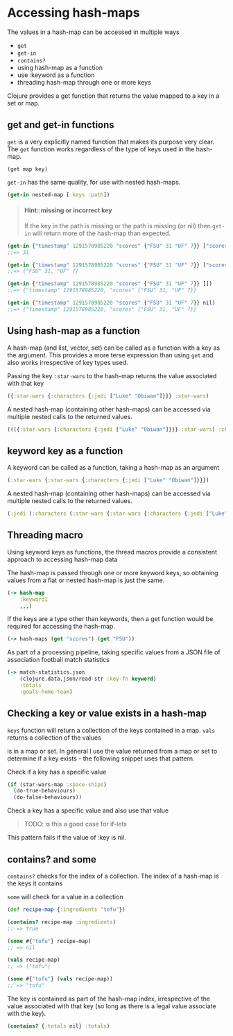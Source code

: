 # Accessing hash-maps

The values in a hash-map can be accessed in multiple ways

* `get`
* `get-in`
* `contains?`
* using hash-map as a function
* use :keyword as a function
* threading hash-map through one or more keys

Clojure provides a get function that returns the value mapped to a key in a set or map.

## get and get-in functions

`get` is a very explicitly named function that makes its purpose very clear.  The `get` function works regardless of the type of keys used in the hash-map.

`(get map key)`

`get-in` has the same quality, for use with nested hash-maps.

```clojure
(get-in nested-map [:keys :path])
```

> #### Hint::missing or incorrect key
>
> If the key in the path is missing or the path is missing (or nil) then `get-in` will return more of the hash-map than expected.

```clojure
(get-in {"timestamp" 1291578985220 "scores" {"FSU" 31 "UF" 7}} ["scores" "FSU"])
;;=> 31

(get-in {"timestamp" 1291578985220 "scores" {"FSU" 31 "UF" 7}} ["scores"])
;;=> {"FSU" 31, "UF" 7}

(get-in {"timestamp" 1291578985220 "scores" {"FSU" 31 "UF" 7}} [])
;;=> {"timestamp" 1291578985220, "scores" {"FSU" 31, "UF" 7}}

(get-in {"timestamp" 1291578985220 "scores" {"FSU" 31 "UF" 7}} nil)
;;=> {"timestamp" 1291578985220, "scores" {"FSU" 31, "UF" 7}}
```

## Using hash-map as a function

A hash-map (and list, vector, set) can be called as a function with a key as the argument.  This provides a more terse expression than using `get` and also works irrespective of key types used.

Passing the key `:star-wars` to the hash-map returns the value associated with that key

```clojure
({:star-wars {:characters {:jedi ["Luke" "Obiwan"]}}} :star-wars)
```

A nested hash-map (containing other hash-maps) can be accessed via multiple nested calls to the returned values.

```clojure
((({:star-wars {:characters {:jedi ["Luke" "Obiwan"]}}} :star-wars) :characters) :jedi)
```

## keyword key as a function

A keyword can be called as a function, taking a hash-map as an argument

```clojure
(:star-wars {:star-wars {:characters {:jedi ["Luke" "Obiwan"]}}})
```

A nested hash-map (containing other hash-maps) can be accessed via multiple nested calls to the returned values.

```clojure
(:jedi (:characters (:star-wars {:star-wars {:characters {:jedi ["Luke" "Obiwan"]}}})))
```

## Threading macro

Using keyword keys as functions, the thread macros provide a consistent approach to accessing hash-map data

The hash-map is passed through one or more keyword keys, so obtaining values from a flat or nested hash-map is just the same.

```clojure
(-> hash-map
    :keyword1
    ,,,)
```

If the keys are a type other than keywords, then a get function would be required for accessing the hash-map.

```clojure
(-> hash-maps (get "scores") (get "FSU"))
```

As part of a processing pipeline, taking specific values from a JSON file of association football match statistics

```clojure
(-> match-statistics.json
    (clojure.data.json/read-str :key-fn keyword)
    :totals
    :goals-home-team)
```

## Checking a key or value exists in a hash-map

`keys` function will return a collection of the keys contained in a map.  `vals` returns a collection of the values

is in a map or set. In general I use the value returned from a map or set to determine if a key exists - the following snippet uses that pattern.

Check if a key has a specific value

```clojure
(if (star-wars-map :space-ships)
  (do-true-behaviours)
  (do-false-behaviours))
```

Check a key has a specific value and also use that value

> TODO: is this a good case for if-lets

This pattern fails if the value of :key is nil.

## contains? and some

`contains?` checks for the index of a collection.  The index of a hash-map is the keys it contains

`some` will check for a value in a collection

```clojure
(def recipe-map {:ingredients "tofu"})

(contains? recipe-map :ingredients)
;; => true

(some #{"tofu"} recipe-map)
;; => nil

(vals recipe-map)
;; => ("tofu")

(some #{"tofu"} (vals recipe-map))
;; => "tofu"
```

The key is contained as part of the hash-map index, irrespective of the value associated with that key (so long as there is a legal value associate with the key).

```clojure
(contains? {:totals nil} :totals)
```
